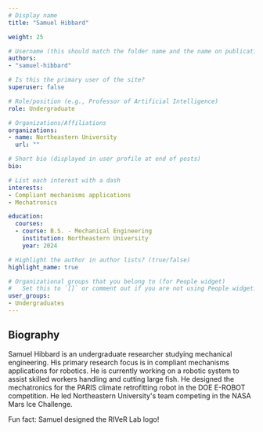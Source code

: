 ```yaml
---
# Display name
title: "Samuel Hibbard"

weight: 25

# Username (this should match the folder name and the name on publications)
authors:
- "samuel-hibbard"

# Is this the primary user of the site?
superuser: false

# Role/position (e.g., Professor of Artificial Intelligence)
role: Undergraduate

# Organizations/Affiliations
organizations:
- name: Northeastern University
  url: ""

# Short bio (displayed in user profile at end of posts)
bio:

# List each interest with a dash
interests:
- Compliant mechanisms applications
- Mechatronics

education:
  courses:
  - course: B.S. - Mechanical Engineering
    institution: Northeastern University
    year: 2024

# Highlight the author in author lists? (true/false)
highlight_name: true

# Organizational groups that you belong to (for People widget)
#   Set this to `[]` or comment out if you are not using People widget.
user_groups:
- Undergraduates
---
```


## Biography

Samuel Hibbard is an undergraduate researcher studying mechanical engineering. His primary research focus is in compliant mechanisms applications for robotics. He is currently working on a robotic system to assist skilled workers handling and cutting large fish. He designed the mechatronics for the PARIS climate retrofitting robot in the DOE E-ROBOT competition. He led Northeastern University's team competing in the NASA Mars Ice Challenge.

Fun fact: Samuel designed the RIVeR Lab logo!
